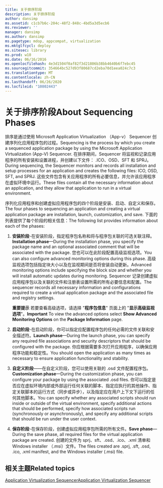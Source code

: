 ```yaml
---
title: 关于排序阶段
description: 关于排序阶段
author: dansimp
ms.assetid: c1cb7b6c-204c-48f2-848c-4bd5a3d5ecb6
ms.reviewer: ''
manager: dansimp
ms.author: dansimp
ms.pagetype: mdop, appcompat, virtualization
ms.mktglfcycl: deploy
ms.sitesec: library
ms.prod: w10
ms.date: 06/16/2016
ms.openlocfilehash: 4e3d1504f0af82f3d21806b38bb4640b6f7ebc45
ms.sourcegitcommit: 354664bc527d93f80687cd2eba70d1eea024c7c3
ms.translationtype: MT
ms.contentlocale: zh-CN
ms.lasthandoff: 06/26/2020
ms.locfileid: "10802443"
---
```

# <span data-ttu-id="90751-103">关于排序阶段</span><span class="sxs-lookup"><span data-stu-id="90751-103">About Sequencing Phases</span></span>


<span data-ttu-id="90751-104">排序是通过使用 Microsoft Application Virtualization （App-v） Sequencer 创建序列化应用程序包的过程。</span><span class="sxs-lookup"><span data-stu-id="90751-104">Sequencing is the process by which you create a sequenced application package by using the Microsoft Application Virtualization (App-V) Sequencer.</span></span> <span data-ttu-id="90751-105">在排序期间，Sequencer 将监视和记录应用程序的所有安装和设置进程，并创建以下文件： .ICO、OSD、SFT 和 SPRJ。</span><span class="sxs-lookup"><span data-stu-id="90751-105">During sequencing, the Sequencer monitors and records all installation and setup processes for an application and creates the following files: ICO, OSD, SFT, and SPRJ.</span></span> <span data-ttu-id="90751-106">这些文件包含有关应用程序的所有必要信息，并允许该应用程序在虚拟环境中运行。</span><span class="sxs-lookup"><span data-stu-id="90751-106">These files contain all the necessary information about an application, and they allow that application to run in a virtual environment.</span></span>

<span data-ttu-id="90751-107">序列化应用程序和创建虚拟应用程序包的四个阶段是安装、启动、自定义和保存。</span><span class="sxs-lookup"><span data-stu-id="90751-107">The four phases to sequencing an application and creating a virtual application package are installation, launch, customization, and save.</span></span> <span data-ttu-id="90751-108">下面的列表提供了每个阶段的相关信息：</span><span class="sxs-lookup"><span data-stu-id="90751-108">The following list provides information about each of the phases:</span></span>

1.  <span data-ttu-id="90751-109">**安装阶段**-在安装阶段，指定程序包名称和将与程序包关联的可选关联注释。</span><span class="sxs-lookup"><span data-stu-id="90751-109">**Installation phase**—During the installation phase, you specify the package name and an optional associated comment that will be associated with the package.</span></span> <span data-ttu-id="90751-110">您也可以在此阶段配置高级监视选项。</span><span class="sxs-lookup"><span data-stu-id="90751-110">You can also configure advanced monitoring options during this phase.</span></span> <span data-ttu-id="90751-111">高级监视选项包括指定块大小以及在监视期间是否将安装自动更新。</span><span class="sxs-lookup"><span data-stu-id="90751-111">Advanced monitoring options include specifying the block size and whether you will install automatic updates during monitoring.</span></span> <span data-ttu-id="90751-112">Sequencer 记录创建虚拟应用程序包以及关联的文件和注册表设置所需的所有必要信息和配置。</span><span class="sxs-lookup"><span data-stu-id="90751-112">The sequencer records all necessary information and configurations required to create a virtual application package and the associated file and registry settings.</span></span>

    <span data-ttu-id="90751-113">**重要提示** 若要查看高级选项，请选择 "**程序包信息**" 页面上的 "**显示高级监视选项**"。</span><span class="sxs-lookup"><span data-stu-id="90751-113">**Important** To view the advanced options select **Show Advanced Monitoring Options** on the **Package Information** page.</span></span>

     

2.  <span data-ttu-id="90751-114">**启动阶段**-在启动阶段，你可以指定应配置程序包的任何必需的文件关联和安全描述符。</span><span class="sxs-lookup"><span data-stu-id="90751-114">**Launch phase**—During the launch phase, you can specify any required file associations and security descriptors that should be configured with the package.</span></span> <span data-ttu-id="90751-115">你应根据需要多次打开应用程序，以确保应用程序功能和稳定性。</span><span class="sxs-lookup"><span data-stu-id="90751-115">You should open the application as many times as necessary to ensure application functionality and stability.</span></span>

3.  <span data-ttu-id="90751-116">**自定义阶段**——在自定义阶段，您可以使用关联的 .osd 文件配置程序包。</span><span class="sxs-lookup"><span data-stu-id="90751-116">**Customization phase**—During the customization phase, you can configure your package by using the associated .osd files.</span></span> <span data-ttu-id="90751-117">你可以指定是否应在虚拟环境内部或外部运行任何关联的脚本、指定应执行的其他操作、指定关联脚本的运行方式（同步或异步），以及指定应在用户上下文下运行的任何其他脚本。</span><span class="sxs-lookup"><span data-stu-id="90751-117">You can specify whether any associated scripts should run inside or outside of the virtual environment, specify additional actions that should be performed, specify how associated scripts run (synchronously or asynchronously), and specify any additional scripts that should be run under the user context.</span></span>

4.  <span data-ttu-id="90751-118">**保存阶段**-在保存阶段，创建虚拟应用程序包所需的所有文件。</span><span class="sxs-lookup"><span data-stu-id="90751-118">**Save phase**—During the save phase, all required files for the virtual application package are created.</span></span> <span data-ttu-id="90751-119">创建的文件为 sprj、sft、.osd、.ico、.xml 清单和 Windows installer （.msi）文件。</span><span class="sxs-lookup"><span data-stu-id="90751-119">The files created are .sprj, .sft, .osd, .ico, .xml manifest, and the Windows installer (.msi) file.</span></span>

## <span data-ttu-id="90751-120">相关主题</span><span class="sxs-lookup"><span data-stu-id="90751-120">Related topics</span></span>


[<span data-ttu-id="90751-121">Application Virtualization Sequencer</span><span class="sxs-lookup"><span data-stu-id="90751-121">Application Virtualization Sequencer</span></span>](application-virtualization-sequencer.md)

 

 






